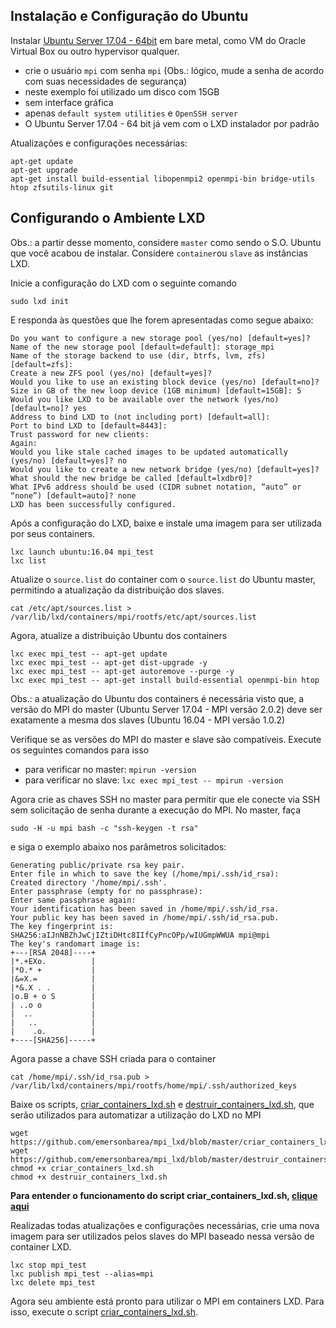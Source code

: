 ## Instalação e Configuração do Ubuntu

Instalar [Ubuntu Server 17.04 - 64bit](http://releases.ubuntu.com/17.04/ubuntu-17.04-server-amd64.iso) em bare metal, como VM do Oracle Virtual Box ou outro hypervisor qualquer.
- crie o usuário `mpi` com senha `mpi` (Obs.: lógico, mude a senha de acordo com suas necessidades de segurança)
- neste exemplo foi utilizado um disco com 15GB
- sem interface gráfica
- apenas `default system utilities` e `OpenSSH server`
- O Ubuntu Server 17.04 - 64 bit já vem com o LXD instalador por padrão

Atualizações e configurações necessárias:

```
apt-get update
apt-get upgrade
apt-get install build-essential libopenmpi2 openmpi-bin bridge-utils htop zfsutils-linux git
```
## Configurando o Ambiente LXD

Obs.: a partir desse momento, considere `master` como sendo o S.O. Ubuntu que você acabou de instalar. Considere `container`ou `slave` as instâncias LXD.

Inicie a configuração do LXD com o seguinte comando

`sudo lxd init`

E responda às questões que lhe forem apresentadas como segue abaixo:

```
Do you want to configure a new storage pool (yes/no) [default=yes]?
Name of the new storage pool [default=default]: storage_mpi
Name of the storage backend to use (dir, btrfs, lvm, zfs) [default=zfs]:
Create a new ZFS pool (yes/no) [default=yes]?
Would you like to use an existing block device (yes/no) [default=no]?
Size in GB of the new loop device (1GB minimum) [default=15GB]: 5
Would you like LXD to be available over the network (yes/no) [default=no]? yes
Address to bind LXD to (not including port) [default=all]:
Port to bind LXD to [default=8443]:
Trust password for new clients:
Again:
Would you like stale cached images to be updated automatically (yes/no) [default=yes]? no
Would you like to create a new network bridge (yes/no) [default=yes]?
What should the new bridge be called [default=lxdbr0]?
What IPv6 address should be used (CIDR subnet notation, “auto” or “none”) [default=auto]? none
LXD has been successfully configured.
```
Após a configuração do LXD, baixe e instale uma imagem para ser utilizada por seus containers.

```
lxc launch ubuntu:16.04 mpi_test
lxc list
```
Atualize o `source.list` do container com o `source.list` do Ubuntu master, permitindo a atualização da distribuição dos slaves.

`cat /etc/apt/sources.list >  /var/lib/lxd/containers/mpi/rootfs/etc/apt/sources.list`

Agora, atualize a distribuição Ubuntu dos containers

```
lxc exec mpi_test -- apt-get update
lxc exec mpi_test -- apt-get dist-upgrade -y
lxc exec mpi_test -- apt-get autoremove --purge -y
lxc exec mpi_test -- apt-get install build-essential openmpi-bin htop
```
Obs.: a atualização do Ubuntu dos containers é necessária visto que, a versão do MPI do master (Ubuntu Server 17.04 - MPI versão 2.0.2) deve ser exatamente a mesma dos slaves (Ubuntu 16.04 - MPI versão 1.0.2)

Verifique se as versões do MPI do master e slave são compatíveis. Execute os seguintes comandos para isso
- para verificar no master: `mpirun -version`
- para verificar no slave: `lxc exec mpi_test -- mpirun -version`

Agora crie as chaves SSH no master para permitir que ele conecte via SSH sem solicitação de senha durante a execução do MPI.
No master, faça

`sudo -H -u mpi bash -c "ssh-keygen -t rsa"`

e siga o exemplo abaixo nos parâmetros solicitados:

```
Generating public/private rsa key pair.
Enter file in which to save the key (/home/mpi/.ssh/id_rsa): 
Created directory '/home/mpi/.ssh'.
Enter passphrase (empty for no passphrase): 
Enter same passphrase again: 
Your identification has been saved in /home/mpi/.ssh/id_rsa.
Your public key has been saved in /home/mpi/.ssh/id_rsa.pub.
The key fingerprint is:
SHA256:aIJnNBZhJwCjIZtiDHtc8IIfCyPncOPp/wIUGmpWWUA mpi@mpi
The key's randomart image is:
+---[RSA 2048]----+
|*.+EXo.          |
|*O.* +           |
|&=X.=            |
|*&.X . .         |
|o.B + o S        |
| ..o o           |
|  ..             |
|   ..            |
|    .o.          |
+----[SHA256]-----+
```
Agora passe a chave SSH criada para o container

`cat /home/mpi/.ssh/id_rsa.pub > /var/lib/lxd/containers/mpi/rootfs/home/mpi/.ssh/authorized_keys`

Baixe os scripts, [criar_containers_lxd.sh](https://github.com/emersonbarea/mpi_lxd/blob/master/criar_containers_lxd.sh) e [destruir_containers_lxd.sh](https://github.com/emersonbarea/mpi_lxd/blob/master/destruir_containers_lxd.sh), que serão utilizados para automatizar a utilização do LXD no MPI

```
wget https://github.com/emersonbarea/mpi_lxd/blob/master/criar_containers_lxd.sh
wget https://github.com/emersonbarea/mpi_lxd/blob/master/destruir_containers_lxd.sh
chmod +x criar_containers_lxd.sh
chmod +x destruir_containers_lxd.sh
```
**Para entender o funcionamento do script criar_containers_lxd.sh, [clique aqui](https://github.com/emersonbarea/mpi_lxd/blob/master/criar_containers_lxd.md)**

Realizadas todas atualizações e configurações necessárias, crie uma nova imagem para ser utilizados pelos slaves do MPI baseado nessa versão de container LXD.

```
lxc stop mpi_test
lxc publish mpi_test --alias=mpi
lxc delete mpi_test
```
Agora seu ambiente está pronto para utilizar o MPI em containers LXD. Para isso, execute o script [criar_containers_lxd.sh](https://github.com/emersonbarea/mpi_lxd/blob/master/criar_containers_lxd.sh).
